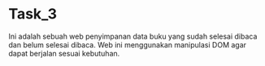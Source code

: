 # Task_3
Ini adalah sebuah web penyimpanan data buku yang sudah selesai dibaca dan belum selesai dibaca. Web ini menggunakan manipulasi DOM agar dapat berjalan sesuai kebutuhan.
